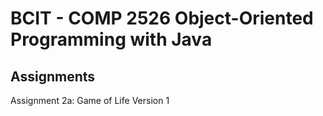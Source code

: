 # BCIT - COMP 2526 Object-Oriented Programming with Java
## Assignments

Assignment 2a: Game of Life Version 1

